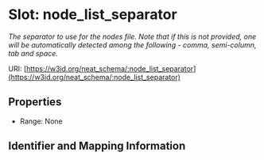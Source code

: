 # Slot: node_list_separator
_The separator to use for the nodes file. Note that if this is not provided, one will be automatically detected among the following - comma, semi-column, tab and space._


URI: [https://w3id.org/neat_schema/:node_list_separator](https://w3id.org/neat_schema/:node_list_separator)



<!-- no inheritance hierarchy -->


## Properties

 * Range: None



## Identifier and Mapping Information





